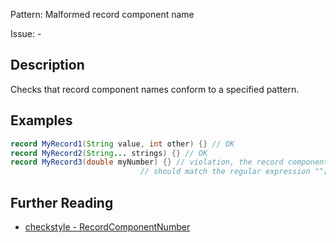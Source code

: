 Pattern: Malformed record component name

Issue: -

## Description

Checks that record component names conform to a specified pattern.

## Examples

```java
record MyRecord1(String value, int other) {} // OK
record MyRecord2(String... strings) {} // OK
record MyRecord3(double myNumber) {} // violation, the record component name
                             // should match the regular expression "^[a-z]+$"
```

## Further Reading

* [checkstyle - RecordComponentNumber](http://checkstyle.sourceforge.net/config_sizes.html#RecordComponentNumber)